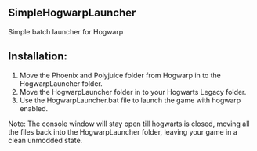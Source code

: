 ## SimpleHogwarpLauncher
Simple batch launcher for Hogwarp

## Installation:
1. Move the Phoenix and Polyjuice folder from Hogwarp in to the HogwarpLauncher folder.
2. Move the HogwarpLauncher folder in to your Hogwarts Legacy folder.
3. Use the HogwarpLauncher.bat file to launch the game with hogwarp enabled.

Note: The console window will stay open till hogwarts is closed, moving all the files back into the HogwarpLauncher folder, leaving your game in a clean unmodded state.
